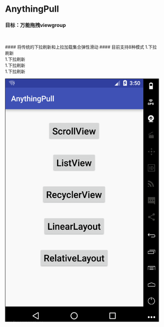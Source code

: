 # AnythingPull
### 目标：万能拖拽viewgroup
<br>
<br>
#### 将传统的下拉刷新和上拉加载集合弹性滑动
#### 目前支持8种模式
1.下拉刷新
<br>
1.下拉刷新
<br>1.下拉刷新
<br>1.下拉刷新
<br>

![](https://github.com/TruthKeeper/AnythingPull/blob/master/sample/src/main/res/raw/scrollview.gif)  
